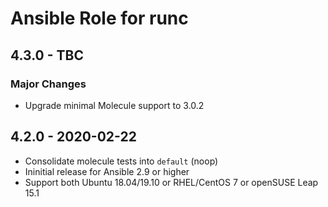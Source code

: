 # Ansible Role for runc

## 4.3.0 - TBC

### Major Changes

  - Upgrade minimal Molecule support to 3.0.2

## 4.2.0 - 2020-02-22

  - Consolidate molecule tests into `default` (noop)
  - Ininitial release for Ansible 2.9 or higher
  - Support both Ubuntu 18.04/19.10 or RHEL/CentOS 7 or openSUSE Leap 15.1
